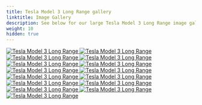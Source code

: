 ```yaml
---
title: Tesla Model 3 Long Range gallery
linktitle: Image Gallery
description: See below for our large Tesla Model 3 Long Range image gallery. Click pictures for high-resolution versions.
weight: 10
hidden: true
---
```

<!-- markdownlint-disable MD033 -->
<object type="image/svg+xml" data="../modelnavigation.svg"></object>
<div class="pswp-gallery pswp-gallery--single-column" id="my-gallery">
<a href="https://media.evkx.net/multimedia/models/tesla/model_3/model_3_long_range/charging_1.jpg"
data-pswp-src="https://media.evkx.net/multimedia/models/tesla/model_3/model_3_long_range/charging_1.jpg"
data-pswp-width="3000"
data-pswp-height="2000" 
target="_blank">
<img src="https://media.evkx.net/multimedia/models/tesla/model_3/model_3_long_range/charging_1_st.jpg" alt="Tesla Model 3 Long Range" />
</a>
<a href="https://media.evkx.net/multimedia/models/tesla/model_3/model_3_long_range/exterior.jpg"
data-pswp-src="https://media.evkx.net/multimedia/models/tesla/model_3/model_3_long_range/exterior.jpg"
data-pswp-width="3000"
data-pswp-height="1687" 
target="_blank">
<img src="https://media.evkx.net/multimedia/models/tesla/model_3/model_3_long_range/exterior_st.jpg" alt="Tesla Model 3 Long Range" />
</a>
<a href="https://media.evkx.net/multimedia/models/tesla/model_3/model_3_long_range/exterior_1.jpg"
data-pswp-src="https://media.evkx.net/multimedia/models/tesla/model_3/model_3_long_range/exterior_1.jpg"
data-pswp-width="3000"
data-pswp-height="2100" 
target="_blank">
<img src="https://media.evkx.net/multimedia/models/tesla/model_3/model_3_long_range/exterior_1_st.jpg" alt="Tesla Model 3 Long Range" />
</a>
<a href="https://media.evkx.net/multimedia/models/tesla/model_3/model_3_long_range/exterior_2.jpg"
data-pswp-src="https://media.evkx.net/multimedia/models/tesla/model_3/model_3_long_range/exterior_2.jpg"
data-pswp-width="3000"
data-pswp-height="2000" 
target="_blank">
<img src="https://media.evkx.net/multimedia/models/tesla/model_3/model_3_long_range/exterior_2_st.jpg" alt="Tesla Model 3 Long Range" />
</a>
<a href="https://media.evkx.net/multimedia/models/tesla/model_3/model_3_long_range/exterior_3.jpg"
data-pswp-src="https://media.evkx.net/multimedia/models/tesla/model_3/model_3_long_range/exterior_3.jpg"
data-pswp-width="3000"
data-pswp-height="2000" 
target="_blank">
<img src="https://media.evkx.net/multimedia/models/tesla/model_3/model_3_long_range/exterior_3_st.jpg" alt="Tesla Model 3 Long Range" />
</a>
<a href="https://media.evkx.net/multimedia/models/tesla/model_3/model_3_long_range/exterior_4.jpg"
data-pswp-src="https://media.evkx.net/multimedia/models/tesla/model_3/model_3_long_range/exterior_4.jpg"
data-pswp-width="3000"
data-pswp-height="2000" 
target="_blank">
<img src="https://media.evkx.net/multimedia/models/tesla/model_3/model_3_long_range/exterior_4_st.jpg" alt="Tesla Model 3 Long Range" />
</a>
<a href="https://media.evkx.net/multimedia/models/tesla/model_3/model_3_long_range/exterior_5.jpg"
data-pswp-src="https://media.evkx.net/multimedia/models/tesla/model_3/model_3_long_range/exterior_5.jpg"
data-pswp-width="3000"
data-pswp-height="2000" 
target="_blank">
<img src="https://media.evkx.net/multimedia/models/tesla/model_3/model_3_long_range/exterior_5_st.jpg" alt="Tesla Model 3 Long Range" />
</a>
<a href="https://media.evkx.net/multimedia/models/tesla/model_3/model_3_long_range/exterior_6.jpg"
data-pswp-src="https://media.evkx.net/multimedia/models/tesla/model_3/model_3_long_range/exterior_6.jpg"
data-pswp-width="3000"
data-pswp-height="2002" 
target="_blank">
<img src="https://media.evkx.net/multimedia/models/tesla/model_3/model_3_long_range/exterior_6_st.jpg" alt="Tesla Model 3 Long Range" />
</a>
<a href="https://media.evkx.net/multimedia/models/tesla/model_3/model_3_long_range/frontseats_1.jpg"
data-pswp-src="https://media.evkx.net/multimedia/models/tesla/model_3/model_3_long_range/frontseats_1.jpg"
data-pswp-width="3000"
data-pswp-height="2000" 
target="_blank">
<img src="https://media.evkx.net/multimedia/models/tesla/model_3/model_3_long_range/frontseats_1_st.jpg" alt="Tesla Model 3 Long Range" />
</a>
<a href="https://media.evkx.net/multimedia/models/tesla/model_3/model_3_long_range/interior_1.jpg"
data-pswp-src="https://media.evkx.net/multimedia/models/tesla/model_3/model_3_long_range/interior_1.jpg"
data-pswp-width="3000"
data-pswp-height="1963" 
target="_blank">
<img src="https://media.evkx.net/multimedia/models/tesla/model_3/model_3_long_range/interior_1_st.jpg" alt="Tesla Model 3 Long Range" />
</a>
<a href="https://media.evkx.net/multimedia/models/tesla/model_3/model_3_long_range/interior_2.jpg"
data-pswp-src="https://media.evkx.net/multimedia/models/tesla/model_3/model_3_long_range/interior_2.jpg"
data-pswp-width="3000"
data-pswp-height="2000" 
target="_blank">
<img src="https://media.evkx.net/multimedia/models/tesla/model_3/model_3_long_range/interior_2_st.jpg" alt="Tesla Model 3 Long Range" />
</a>
<a href="https://media.evkx.net/multimedia/models/tesla/model_3/model_3_long_range/main_1.jpg"
data-pswp-src="https://media.evkx.net/multimedia/models/tesla/model_3/model_3_long_range/main_1.jpg"
data-pswp-width="3000"
data-pswp-height="2000" 
target="_blank">
<img src="https://media.evkx.net/multimedia/models/tesla/model_3/model_3_long_range/main_1_st.jpg" alt="Tesla Model 3 Long Range" />
</a>
<a href="https://media.evkx.net/multimedia/models/tesla/model_3/model_3_long_range/screens_2.jpg"
data-pswp-src="https://media.evkx.net/multimedia/models/tesla/model_3/model_3_long_range/screens_2.jpg"
data-pswp-width="3000"
data-pswp-height="2000" 
target="_blank">
<img src="https://media.evkx.net/multimedia/models/tesla/model_3/model_3_long_range/screens_2_st.jpg" alt="Tesla Model 3 Long Range" />
</a>
<a href="https://media.evkx.net/multimedia/models/tesla/model_3/model_3_long_range/screen_1.jpg"
data-pswp-src="https://media.evkx.net/multimedia/models/tesla/model_3/model_3_long_range/screen_1.jpg"
data-pswp-width="3000"
data-pswp-height="2000" 
target="_blank">
<img src="https://media.evkx.net/multimedia/models/tesla/model_3/model_3_long_range/screen_1_st.jpg" alt="Tesla Model 3 Long Range" />
</a>
<a href="https://media.evkx.net/multimedia/models/tesla/model_3/model_3_long_range/secondrowseats_1.jpg"
data-pswp-src="https://media.evkx.net/multimedia/models/tesla/model_3/model_3_long_range/secondrowseats_1.jpg"
data-pswp-width="3000"
data-pswp-height="2000" 
target="_blank">
<img src="https://media.evkx.net/multimedia/models/tesla/model_3/model_3_long_range/secondrowseats_1_st.jpg" alt="Tesla Model 3 Long Range" />
</a>
</div>
<script type="module">
  import PhotoSwipeLightbox from '/js/photoswipe-lightbox.esm.js';
    const lightbox = new PhotoSwipeLightbox({
       gallery: '#my-gallery',
        children: 'a',
        pswpModule: () => import('/js/photoswipe.esm.js')
    });
lightbox.init();
</script>
